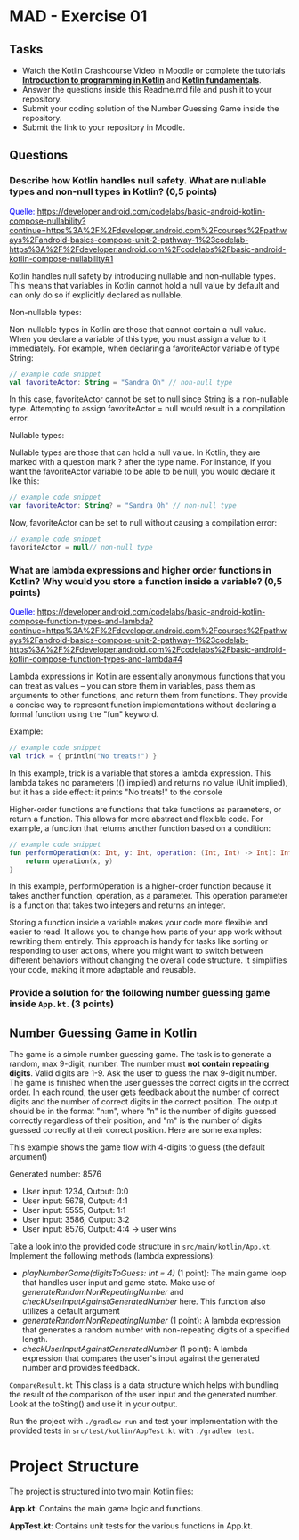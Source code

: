# MAD - Exercise 01
## Tasks
* Watch the Kotlin Crashcourse Video in Moodle or complete the tutorials **[Introduction to programming in Kotlin](https://developer.android.com/courses/pathways/android-basics-compose-unit-1-pathway-1)** and **[Kotlin fundamentals](https://developer.android.com/courses/pathways/android-basics-compose-unit-2-pathway-1
)**.
* Answer the questions inside this Readme.md file and push it to your repository.
* Submit your coding solution of the Number Guessing Game inside the repository.
* Submit the link to your repository in Moodle.

## Questions
### Describe how Kotlin handles null safety. What are nullable types and non-null types in Kotlin? (0,5 points)

<span style="color:blue">Quelle: https://developer.android.com/codelabs/basic-android-kotlin-compose-nullability?continue=https%3A%2F%2Fdeveloper.android.com%2Fcourses%2Fpathways%2Fandroid-basics-compose-unit-2-pathway-1%23codelab-https%3A%2F%2Fdeveloper.android.com%2Fcodelabs%2Fbasic-android-kotlin-compose-nullability#1 </span>

Kotlin handles null safety by introducing nullable and non-nullable types. This means that variables in Kotlin cannot hold a null value by default and can only do so if explicitly declared as nullable.

Non-nullable types:

Non-nullable types in Kotlin are those that cannot contain a null value. When you declare a variable of this type, you must assign a value to it immediately.
For example, when declaring a favoriteActor variable of type String:

```kotlin 
// example code snippet
val favoriteActor: String = "Sandra Oh" // non-null type
```
In this case, favoriteActor cannot be set to null since String is a non-nullable type. Attempting to assign favoriteActor = null would result in a compilation error.


Nullable types:

Nullable types are those that can hold a null value. In Kotlin, they are marked with a question mark ? after the type name. 
For instance, if you want the favoriteActor variable to be able to be null, you would declare it like this:

```kotlin 
// example code snippet
var favoriteActor: String? = "Sandra Oh" // non-null type
```
Now, favoriteActor can be set to null without causing a compilation error:
```kotlin 
// example code snippet
favoriteActor = null// non-null type
```

### What are lambda expressions and higher order functions in Kotlin? Why would you store a function inside a variable? (0,5 points)

<span style="color:blue">Quelle: https://developer.android.com/codelabs/basic-android-kotlin-compose-function-types-and-lambda?continue=https%3A%2F%2Fdeveloper.android.com%2Fcourses%2Fpathways%2Fandroid-basics-compose-unit-2-pathway-1%23codelab-https%3A%2F%2Fdeveloper.android.com%2Fcodelabs%2Fbasic-android-kotlin-compose-function-types-and-lambda#4</span>

Lambda expressions in Kotlin are essentially anonymous functions that you can treat as values – you can store them in variables, pass them as arguments to other functions, and return them from functions. 
They provide a concise way to represent function implementations without declaring a formal function using the "fun" keyword.

Example:

```kotlin 
// example code snippet
val trick = { println("No treats!") }
```
In this example, trick is a variable that stores a lambda expression. This lambda takes no parameters (() implied) and returns no value (Unit implied), but it has a side effect: it prints "No treats!" to the console


Higher-order functions are functions that take functions as parameters, or return a function. This allows for more abstract and flexible code. 
For example, a function that returns another function based on a condition:

```kotlin 
// example code snippet
fun performOperation(x: Int, y: Int, operation: (Int, Int) -> Int): Int {
    return operation(x, y)
}
```
In this example, performOperation is a higher-order function because it takes another function, operation, as a parameter. This operation parameter is a function that takes two integers and returns an integer.

Storing a function inside a variable makes your code more flexible and easier to read. It allows you to change how parts of your app work without rewriting them entirely. This approach is handy for tasks like sorting or responding to user actions, where you might want to switch between different behaviors without changing the overall code structure. It simplifies your code, making it more adaptable and reusable.

### Provide a solution for the following number guessing game inside `App.kt`. (3 points)

## Number Guessing Game in Kotlin
The game is a simple number guessing game. The task is to generate a random, max 9-digit, number. The number must **not contain repeating digits**. Valid digits are 1-9.
Ask the user to guess the max 9-digit number. The game is finished when the user guesses the correct digits in the correct order.
In each round, the user gets feedback about the number of correct digits and the number of correct digits in the correct position.
The output should be in the format "n:m", where "n" is the number of digits guessed correctly regardless of their position, 
and "m" is the number of digits guessed correctly at their correct position. Here are some examples:

This example shows the game flow with 4-digits to guess (the default argument)

Generated number: 8576
-	User input: 1234, Output: 0:0
-	User input: 5678, Output: 4:1
-	User input: 5555, Output: 1:1
-	User input: 3586, Output: 3:2
-	User input: 8576, Output: 4:4 -> user wins

Take a look into the provided code structure in `src/main/kotlin/App.kt`. Implement the following methods (lambda expressions):
- _playNumberGame(digitsToGuess: Int = 4)_ (1 point): The main game loop that handles user input and game state. Make use of _generateRandomNonRepeatingNumber_ and _checkUserInputAgainstGeneratedNumber_ here. This function also utilizes a default argument 
- _generateRandomNonRepeatingNumber_ (1 point): A lambda expression that generates a random number with non-repeating digits of a specified length.
- _checkUserInputAgainstGeneratedNumber_ (1 point): A lambda expression that compares the user's input against the generated number and provides feedback.

``CompareResult.kt`` This class is a data structure which helps with bundling the result of the comparison of the user input and the generated number. Look at the toSting() and use it in your output.

Run the project with `./gradlew run` and test your implementation with the provided tests in `src/test/kotlin/AppTest.kt` with `./gradlew test`.

# Project Structure
The project is structured into two main Kotlin files:

**App.kt**: Contains the main game logic and functions.

**AppTest.kt**: Contains unit tests for the various functions in App.kt.

